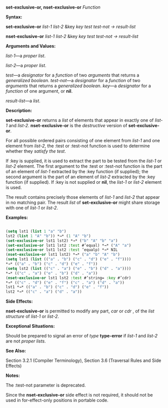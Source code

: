 **set-exclusive-or, nset-exclusive-or** *Function* 



**Syntax:** 



**set-exclusive-or** *list-1 list-2* &amp;key *key test test-not → result-list* 



**nset-exclusive-or** *list-1 list-2* &amp;key *key test test-not → result-list* 



**Arguments and Values:** 



*list-1*—a *proper list*. 



*list-2*—a *proper list*. 



*test*—a *designator* for a *function* of two *arguments* that returns a *generalized boolean*. *test-not*—a *designator* for a *function* of two *arguments* that returns a *generalized boolean*. *key*—a *designator* for a *function* of one argument, or **nil**. 



*result-list*—a *list*. 



**Description:** 



**set-exclusive-or** returns a *list* of elements that appear in exactly one of *list-1* and *list-2*. **nset-exclusive-or** is the *destructive* version of **set-exclusive-or**. 



For all possible ordered pairs consisting of one element from *list-1* and one element from *list-2*, the :test or :test-not function is used to determine whether they *satisfy the test*. 



If :key is supplied, it is used to extract the part to be tested from the *list-1* or *list-2* element. The first argument to the :test or :test-not function is the part of an element of *list-1* extracted by the :key function (if supplied); the second argument is the part of an element of *list-2* extracted by the :key function (if supplied). If :key is not supplied or **nil**, the *list-1* or *list-2* element is used. 







 



 



The result contains precisely those elements of *list-1* and *list-2* that appear in no matching pair. The result *list* of **set-exclusive-or** might share storage with one of *list-1* or *list-2*. 



**Examples:**
```lisp
 
(setq lst1 (list 1 "a" "b") 
lst2 (list 1 "A" "b")) *→* (1 "A" "b") 
(set-exclusive-or lst1 lst2) *→* ("b" "A" "b" "a") 
(set-exclusive-or lst1 lst2 :test #’equal) *→* ("A" "a") 
(set-exclusive-or lst1 lst2 :test ’equalp) *→* NIL 
(nset-exclusive-or lst1 lst2) *→* ("a" "b" "A" "b") 
(setq lst1 (list (("a" . "b") ("c" . "d") ("e" . "f")))) 
*→* (("a" . "b") ("c" . "d") ("e" . "f")) 
(setq lst2 (list (("c" . "a") ("e" . "b") ("d" . "a")))) 
*→* (("c" . "a") ("e" . "b") ("d" . "a")) 
(nset-exclusive-or lst1 lst2 :test #’string= :key #’cdr) 
*→* (("c" . "d") ("e" . "f") ("c" . "a") ("d" . "a")) 
lst1 *→* (("a" . "b") ("c" . "d") ("e" . "f")) 
lst2 *→* (("c" . "a") ("d" . "a")) 

```
**Side Effects:** 



**nset-exclusive-or** is permitted to modify any part, *car* or *cdr* , of the *list structure* of *list-1* or *list-2*. 



**Exceptional Situations:** 



Should be prepared to signal an error of *type* **type-error** if *list-1* and *list-2* are not *proper lists*. 



**See Also:** 



Section 3.2.1 (Compiler Terminology), Section 3.6 (Traversal Rules and Side Effects) 



**Notes:** 



The :test-not parameter is deprecated. 



Since the **nset-exclusive-or** side effect is not required, it should not be used in for-effect-only positions in portable code. 



